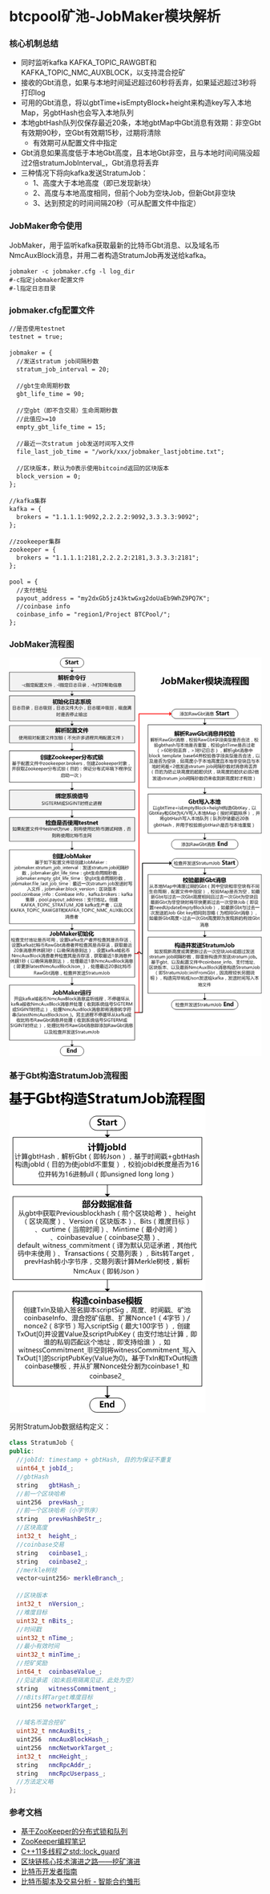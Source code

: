 # btcpool矿池-JobMaker模块解析

### 核心机制总结

* 同时监听kafka KAFKA_TOPIC_RAWGBT和KAFKA_TOPIC_NMC_AUXBLOCK，以支持混合挖矿
* 接收的Gbt消息，如果与本地时间延迟超过60秒将丢弃，如果延迟超过3秒将打印log
* 可用的Gbt消息，将以gbtTime+isEmptyBlock+height来构造key写入本地Map，另gbtHash也会写入本地队列
* 本地gbtHash队列仅保存最近20条，本地gbtMap中Gbt消息有效期：非空Gbt有效期90秒，空Gbt有效期15秒，过期将清除
	* 有效期可从配置文件中指定
* Gbt消息如果高度低于本地Gbt高度，且本地Gbt非空，且与本地时间间隔没超过2倍stratumJobInterval_，Gbt消息将丢弃
* 三种情况下将向kafka发送StratumJob：
	* 1、高度大于本地高度（即已发现新块）
	* 2、高度与本地高度相同，但前个Job为空块Job，但新Gbt非空块
	* 3、达到预定的时间间隔20秒（可从配置文件中指定）

### JobMaker命令使用

JobMaker，用于监听kafka获取最新的比特币Gbt消息、以及域名币NmcAuxBlock消息，并用二者构造StratumJob再发送给kafka。

```shell
jobmaker -c jobmaker.cfg -l log_dir
#-c指定jobmaker配置文件
#-l指定日志目录
```

### jobmaker.cfg配置文件

```shell
//是否使用testnet
testnet = true;

jobmaker = {
  //发送stratum job间隔秒数
  stratum_job_interval = 20;

  //gbt生命周期秒数
  gbt_life_time = 90;

  //空gbt（即不含交易）生命周期秒数
  //此值应>=10
  empty_gbt_life_time = 15;

  //最近一次stratum job发送时间写入文件
  file_last_job_time = "/work/xxx/jobmaker_lastjobtime.txt";

  //区块版本，默认为0表示使用bitcoind返回的区块版本
  block_version = 0;
};

//kafka集群
kafka = {
  brokers = "1.1.1.1:9092,2.2.2.2:9092,3.3.3.3:9092";
};

//zookeeper集群
zookeeper = {
  brokers = "1.1.1.1:2181,2.2.2.2:2181,3.3.3.3:2181";
};

pool = {
  //支付地址
  payout_address = "my2dxGb5jz43ktwGxg2doUaEb9WhZ9PQ7K";
  //coinbase info
  coinbase_info = "region1/Project BTCPool/";
};
```

### JobMaker流程图

![](JobMaker.png)

### 基于Gbt构造StratumJob流程图

![](initFromGbt.png)

另附StratumJob数据结构定义：

```c++
class StratumJob {
public:
  //jobId: timestamp + gbtHash, 目的为保证不重复
  uint64_t jobId_;
  //gbtHash
  string   gbtHash_;
  //前一个区块哈希
  uint256  prevHash_;
  //前一个区块哈希（小字节序）
  string   prevHashBeStr_;
  //区块高度
  int32_t  height_;
  //coinbase交易
  string   coinbase1_;
  string   coinbase2_;
  //merkle树枝
  vector<uint256> merkleBranch_;

  //区块版本
  int32_t  nVersion_;
  //难度目标
  uint32_t nBits_;
  //时间戳
  uint32_t nTime_;
  //最小有效时间
  uint32_t minTime_;
  //挖矿奖励
  int64_t  coinbaseValue_;
  //见证承诺（如未启用隔离见证，此处为空）
  string   witnessCommitment_;
  //nBits转Target难度目标
  uint256 networkTarget_;

  //域名币混合挖矿
  uint32_t nmcAuxBits_;
  uint256  nmcAuxBlockHash_;
  uint256  nmcNetworkTarget_;
  int32_t  nmcHeight_;
  string   nmcRpcAddr_;
  string   nmcRpcUserpass_;
  //方法定义略
};
```

### 参考文档

* [基于ZooKeeper的分布式锁和队列](https://www.cnblogs.com/luxiaoxun/p/4889764.html)
* [ZooKeeper编程笔记](https://www.cnblogs.com/caosiyang/archive/2012/11/09/2763190.html)
* [ C++11多线程之std::lock_guard](http://blog.csdn.net/nirendao/article/details/50890486)
* [区块链核心技术演进之路——挖矿演进](https://zhuanlan.zhihu.com/p/23558268)
* [比特币开发者指南](http://usyiyi.cn/translate/bitcoin/developer-guide.html)
* [比特币脚本及交易分析 - 智能合约雏形](https://xiaozhuanlan.com/topic/3207619845)